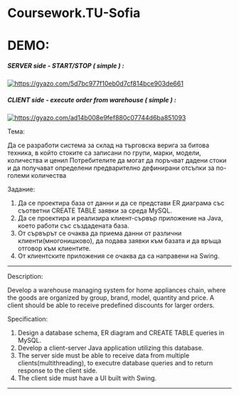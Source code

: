 # Coursework.TU-Sofia

<h1>DEMO:</h1>

<h5>SERVER side - START/STOP ( simple ) :</h5>

<a href="https://gyazo.com/5d7bc977f10eb0d7cf814bce903de661"><img src="https://i.gyazo.com/5d7bc977f10eb0d7cf814bce903de661.gif" alt="https://gyazo.com/5d7bc977f10eb0d7cf814bce903de661"/></a>



<h5>CLIENT side - execute order from warehouse ( simple ) :</h5>

<a href="https://gyazo.com/ad14b008e9fef880c07744d6ba851093"><img src="https://i.gyazo.com/ad14b008e9fef880c07744d6ba851093.gif" alt="https://gyazo.com/ad14b008e9fef880c07744d6ba851093"/></a>

Тема:

Да се разработи система за склад на търговска верига за битова техника, в който стоките са записани по групи, марки, модели, количества и ценил Потребителите да могат да поръчват дадени стоки и да получават определени предварително дефинирани отсъпки за по-големи количества

Задание:

1. Да се проектира база от данни и да се представи ER диаграма със съответни CREATE TABLE заявки за среда MySQL.
2. Да се проектира и реализира клиент-сървър приложение на Java, което работи със създадената база.
3. От сървърът се очаква да приема данни от различни клиенти(многонишково), да подава заявки към базата и да връща отговор към клиентите.
4. От клиентските приложения се очаква да са направени на Swing.

-------------------------------------------------------------------------------------------------------------------------------------

Description:


Develop a warehouse managing system for home appliances chain, where the goods are organized by group, brand, model, quantity and price. A client should be able to receive predefined discounts for larger orders. 

Specification:

1. Design a database schema, ER diagram and CREATE TABLE queries in MySQL.
2. Develop a client-server Java application utilizing this database.
3. The server side must be able to receive data from multiple clients(multithreading), to executre database queries and to return response to the client side.
4. The client side must have a UI built with Swing.

-------------------------------------------------------------------------------------------------------------------------------------

